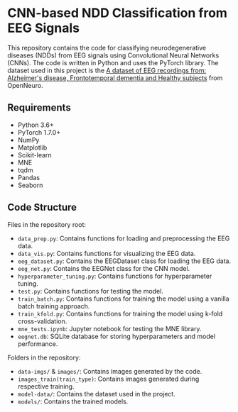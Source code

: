 # CNN-based NDD Classification from EEG Signals

This repository contains the code for classifying neurodegenerative diseases (NDDs) from EEG signals using Convolutional Neural Networks (CNNs). The code is written in Python and uses the PyTorch library. The dataset used in this project is the [A dataset of EEG recordings from: Alzheimer's disease, Frontotemporal dementia and Healthy subjects](https://openneuro.org/datasets/ds004504/versions/1.0.7) from OpenNeuro.

## Requirements
- Python 3.6+
- PyTorch 1.7.0+
- NumPy
- Matplotlib
- Scikit-learn
- MNE
- tqdm
- Pandas
- Seaborn

## Code Structure
Files in the repository root:
- `data_prep.py`: Contains functions for loading and preprocessing the EEG data.
- `data_vis.py`: Contains functions for visualizing the EEG data.
- `eeg_dataset.py`: Contains the EEGDataset class for loading the EEG data.
- `eeg_net.py`: Contains the EEGNet class for the CNN model.
- `hyperparameter_tuning.py`: Contains functions for hyperparameter tuning.
- `test.py`: Contains functions for testing the model.
- `train_batch.py`: Contains functions for training the model using a vanilla batch training approach.
- `train_kfold.py`: Contains functions for training the model using k-fold cross-validation.
- `mne_tests.ipynb`: Jupyter notebook for testing the MNE library.
- `eegnet.db`: SQLite database for storing hyperparameters and model performance.

Folders in the repository:
- `data-imgs/` & `images/`: Contains images generated by the code.
- `images_train(train_type)`: Contains images generated during respective training.
- `model-data/`: Contains the dataset used in the project.
- `models/`: Contains the trained models.